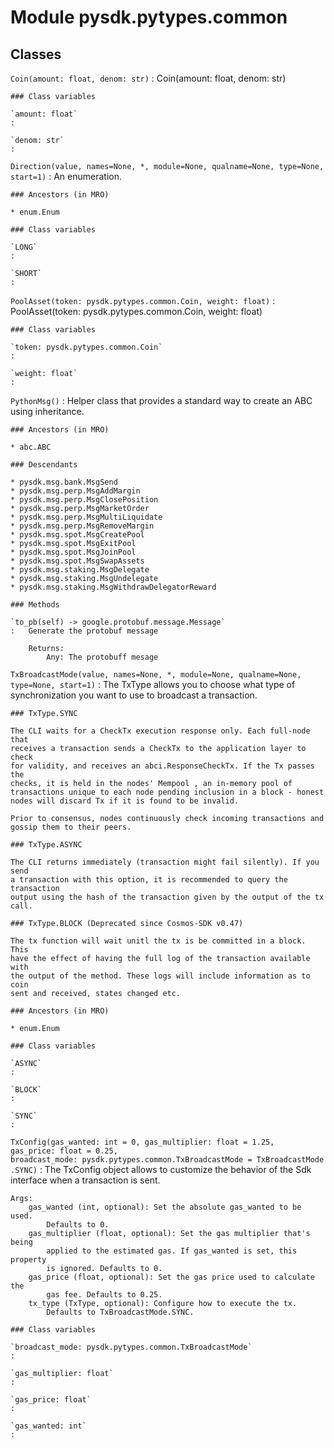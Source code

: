 Module pysdk.pytypes.common
===========================

Classes
-------

`Coin(amount: float, denom: str)`
:   Coin(amount: float, denom: str)

    ### Class variables

    `amount: float`
    :

    `denom: str`
    :

`Direction(value, names=None, *, module=None, qualname=None, type=None, start=1)`
:   An enumeration.

    ### Ancestors (in MRO)

    * enum.Enum

    ### Class variables

    `LONG`
    :

    `SHORT`
    :

`PoolAsset(token: pysdk.pytypes.common.Coin, weight: float)`
:   PoolAsset(token: pysdk.pytypes.common.Coin, weight: float)

    ### Class variables

    `token: pysdk.pytypes.common.Coin`
    :

    `weight: float`
    :

`PythonMsg()`
:   Helper class that provides a standard way to create an ABC using
    inheritance.

    ### Ancestors (in MRO)

    * abc.ABC

    ### Descendants

    * pysdk.msg.bank.MsgSend
    * pysdk.msg.perp.MsgAddMargin
    * pysdk.msg.perp.MsgClosePosition
    * pysdk.msg.perp.MsgMarketOrder
    * pysdk.msg.perp.MsgMultiLiquidate
    * pysdk.msg.perp.MsgRemoveMargin
    * pysdk.msg.spot.MsgCreatePool
    * pysdk.msg.spot.MsgExitPool
    * pysdk.msg.spot.MsgJoinPool
    * pysdk.msg.spot.MsgSwapAssets
    * pysdk.msg.staking.MsgDelegate
    * pysdk.msg.staking.MsgUndelegate
    * pysdk.msg.staking.MsgWithdrawDelegatorReward

    ### Methods

    `to_pb(self) ‑> google.protobuf.message.Message`
    :   Generate the protobuf message

        Returns:
            Any: The protobuff mesage

`TxBroadcastMode(value, names=None, *, module=None, qualname=None, type=None, start=1)`
:   The TxType allows you to choose what type of synchronization you want to
    use to broadcast a transaction.

    ### TxType.SYNC

    The CLI waits for a CheckTx execution response only. Each full-node that
    receives a transaction sends a CheckTx to the application layer to check
    for validity, and receives an abci.ResponseCheckTx. If the Tx passes the
    checks, it is held in the nodes' Mempool , an in-memory pool of
    transactions unique to each node pending inclusion in a block - honest
    nodes will discard Tx if it is found to be invalid.

    Prior to consensus, nodes continuously check incoming transactions and
    gossip them to their peers.

    ### TxType.ASYNC

    The CLI returns immediately (transaction might fail silently). If you send
    a transaction with this option, it is recommended to query the transaction
    output using the hash of the transaction given by the output of the tx
    call.

    ### TxType.BLOCK (Deprecated since Cosmos-SDK v0.47)

    The tx function will wait unitl the tx is be committed in a block. This
    have the effect of having the full log of the transaction available with
    the output of the method. These logs will include information as to coin
    sent and received, states changed etc.

    ### Ancestors (in MRO)

    * enum.Enum

    ### Class variables

    `ASYNC`
    :

    `BLOCK`
    :

    `SYNC`
    :

`TxConfig(gas_wanted: int = 0, gas_multiplier: float = 1.25, gas_price: float = 0.25, broadcast_mode: pysdk.pytypes.common.TxBroadcastMode = TxBroadcastMode.SYNC)`
:   The TxConfig object allows to customize the behavior of the Sdk interface
    when a transaction is sent.

    Args:
        gas_wanted (int, optional): Set the absolute gas_wanted to be used.
            Defaults to 0.
        gas_multiplier (float, optional): Set the gas multiplier that's being
            applied to the estimated gas. If gas_wanted is set, this property
            is ignored. Defaults to 0.
        gas_price (float, optional): Set the gas price used to calculate the
            gas fee. Defaults to 0.25.
        tx_type (TxType, optional): Configure how to execute the tx.
            Defaults to TxBroadcastMode.SYNC.

    ### Class variables

    `broadcast_mode: pysdk.pytypes.common.TxBroadcastMode`
    :

    `gas_multiplier: float`
    :

    `gas_price: float`
    :

    `gas_wanted: int`
    :

